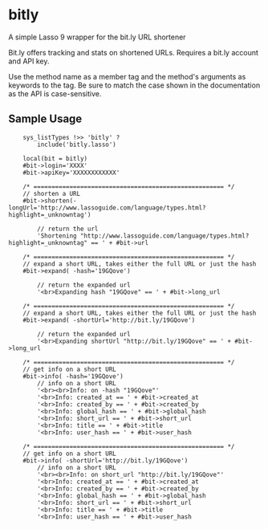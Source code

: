 bitly
=====

A simple Lasso 9 wrapper for the bit.ly URL shortener

Bit.ly offers tracking and stats on shortened URLs. Requires a bit.ly account and API key. 

Use the method name as a member tag and the method's arguments as keywords to the tag. 
Be sure to match the case shown in the documentation as the API is case-sensitive. 

Sample Usage
------------
```lasso
	sys_listTypes !>> 'bitly' ? 
		include('bitly.lasso')
	
	local(bit = bitly)
	#bit->login='XXXX'
	#bit->apiKey='XXXXXXXXXXXX'
	
	/* ===================================================== */
	// shorten a URL
	#bit->shorten(-longUrl='http://www.lassoguide.com/language/types.html?highlight=_unknowntag')

		// return the url
		'Shortening "http://www.lassoguide.com/language/types.html?highlight=_unknowntag" == ' + #bit->url

	/* ===================================================== */
	// expand a short URL, takes either the full URL or just the hash
	#bit->expand( -hash='19GQove')

		// return the expanded url
		'<br>Expanding hash "19GQove" == ' + #bit->long_url

	/* ===================================================== */
	// expand a short URL, takes either the full URL or just the hash
	#bit->expand( -shortUrl='http://bit.ly/19GQove')

		// return the expanded url
		'<br>Expanding shortUrl "http://bit.ly/19GQove" == ' + #bit->long_url

	/* ===================================================== */
	// get info on a short URL
	#bit->info( -hash='19GQove')
		// info on a short URL
		'<br><br>Info: on -hash "19GQove"'
		'<br>Info: created_at == ' + #bit->created_at
		'<br>Info: created_by == ' + #bit->created_by
		'<br>Info: global_hash == ' + #bit->global_hash
		'<br>Info: short_url == ' + #bit->short_url
		'<br>Info: title == ' + #bit->title
		'<br>Info: user_hash == ' + #bit->user_hash

	/* ===================================================== */
	// get info on a short URL
	#bit->info( -shortUrl='http://bit.ly/19GQove')
		// info on a short URL
		'<br><br>Info: on short_url "http://bit.ly/19GQove"'
		'<br>Info: created_at == ' + #bit->created_at
		'<br>Info: created_by == ' + #bit->created_by
		'<br>Info: global_hash == ' + #bit->global_hash
		'<br>Info: short_url == ' + #bit->short_url
		'<br>Info: title == ' + #bit->title
		'<br>Info: user_hash == ' + #bit->user_hash
```

